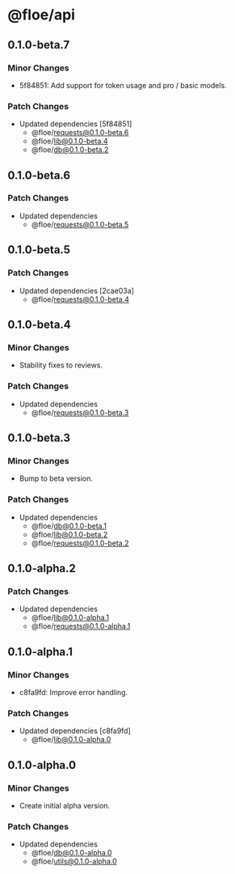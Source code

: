 # @floe/api

## 0.1.0-beta.7

### Minor Changes

- 5f84851: Add support for token usage and pro / basic models.

### Patch Changes

- Updated dependencies [5f84851]
  - @floe/requests@0.1.0-beta.6
  - @floe/lib@0.1.0-beta.4
  - @floe/db@0.1.0-beta.2

## 0.1.0-beta.6

### Patch Changes

- Updated dependencies
  - @floe/requests@0.1.0-beta.5

## 0.1.0-beta.5

### Patch Changes

- Updated dependencies [2cae03a]
  - @floe/requests@0.1.0-beta.4

## 0.1.0-beta.4

### Minor Changes

- Stability fixes to reviews.

### Patch Changes

- Updated dependencies
  - @floe/requests@0.1.0-beta.3

## 0.1.0-beta.3

### Minor Changes

- Bump to beta version.

### Patch Changes

- Updated dependencies
  - @floe/db@0.1.0-beta.1
  - @floe/lib@0.1.0-beta.2
  - @floe/requests@0.1.0-beta.2

## 0.1.0-alpha.2

### Patch Changes

- Updated dependencies
  - @floe/lib@0.1.0-alpha.1
  - @floe/requests@0.1.0-alpha.1

## 0.1.0-alpha.1

### Minor Changes

- c8fa9fd: Improve error handling.

### Patch Changes

- Updated dependencies [c8fa9fd]
  - @floe/lib@0.1.0-alpha.0

## 0.1.0-alpha.0

### Minor Changes

- Create initial alpha version.

### Patch Changes

- Updated dependencies
  - @floe/db@0.1.0-alpha.0
  - @floe/utils@0.1.0-alpha.0
